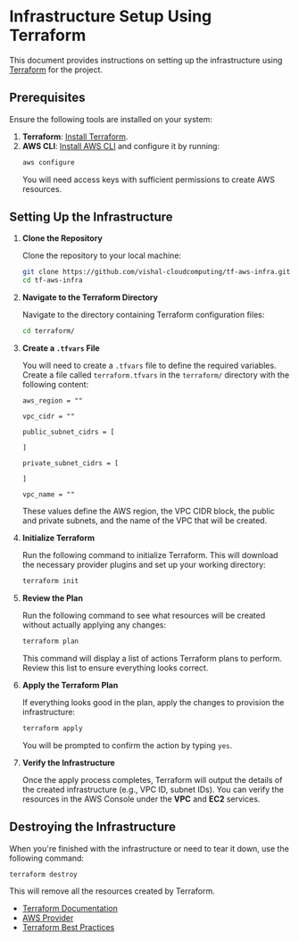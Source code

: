 # Infrastructure Setup Using Terraform

This document provides instructions on setting up the infrastructure using [Terraform](https://www.terraform.io/) for the project.

## Prerequisites

Ensure the following tools are installed on your system:

1. **Terraform**: [Install Terraform](https://www.terraform.io/downloads.html).
2. **AWS CLI**: [Install AWS CLI](https://docs.aws.amazon.com/cli/latest/userguide/install-cliv2.html) and configure it by running:
   ```bash
   aws configure
   ```
   You will need access keys with sufficient permissions to create AWS resources.

## Setting Up the Infrastructure

1. **Clone the Repository**

   Clone the repository to your local machine:
   ```bash
   git clone https://github.com/vishal-cloudcomputing/tf-aws-infra.git
   cd tf-aws-infra
   ```

2. **Navigate to the Terraform Directory**

   Navigate to the directory containing Terraform configuration files:
   ```bash
   cd terraform/
   ```

3. **Create a `.tfvars` File**

   You will need to create a `.tfvars` file to define the required variables. Create a file called `terraform.tfvars` in the `terraform/` directory with the following content:

   ```hcl
   aws_region = ""

   vpc_cidr = ""

   public_subnet_cidrs = [
    
   ]

   private_subnet_cidrs = [
     
   ]

   vpc_name = ""
   ```

   These values define the AWS region, the VPC CIDR block, the public and private subnets, and the name of the VPC that will be created.

4. **Initialize Terraform**

   Run the following command to initialize Terraform. This will download the necessary provider plugins and set up your working directory:
   ```bash
   terraform init
   ```

5. **Review the Plan**

   Run the following command to see what resources will be created without actually applying any changes:
   ```bash
   terraform plan
   ```

   This command will display a list of actions Terraform plans to perform. Review this list to ensure everything looks correct.

6. **Apply the Terraform Plan**

   If everything looks good in the plan, apply the changes to provision the infrastructure:
   ```bash
   terraform apply
   ```

   You will be prompted to confirm the action by typing `yes`.

7. **Verify the Infrastructure**

   Once the apply process completes, Terraform will output the details of the created infrastructure (e.g., VPC ID, subnet IDs). You can verify the resources in the AWS Console under the **VPC** and **EC2** services.

## Destroying the Infrastructure

When you're finished with the infrastructure or need to tear it down, use the following command:
```bash
terraform destroy
```
This will remove all the resources created by Terraform.

- [Terraform Documentation](https://www.terraform.io/docs/index.html)
- [AWS Provider](https://registry.terraform.io/providers/hashicorp/aws/latest/docs)
- [Terraform Best Practices](https://www.hashicorp.com/resources/terraform-best-practices)
